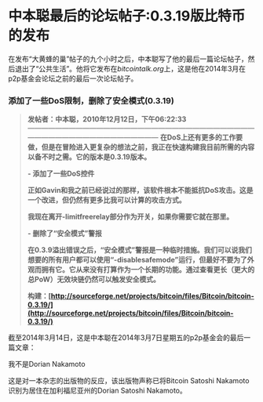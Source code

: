 # 中本聪最后的论坛帖子:0.3.19版比特币的发布

在发布“大黄蜂的巢”帖子的九个小时之后，中本聪写了他的最后一篇论坛帖子，然后退出了“公共生活”。他将它发布在*bitcointalk.org*上，这是他在2014年3月在p2p基金会论坛之前的最后一次论坛帖子。


### 添加了一些DoS限制，删除了安全模式(0.3.19)

> **发帖者：中本聪，2010年12月12日，下午06:22:33**
> ————————————————————————————————————————————————————
> **在DoS上还有更多的工作要做，但是在冒险进入更复杂的想法之前，我正在快速构建我目前所需的内容以备不时之需。它的版本是0.3.19版本。**
>
> **\- 添加了一些DoS控件**
>
> **正如Gavin和我之前已经说过的那样，该软件根本不能抵抗DoS攻击。这是一个改进，但仍然有更多比我可以计算的攻击方式。**
>
> **我现在离开-limitfreerelay部分作为开关，如果你需要它就在那里。**
>
> **\- 删除了“安全模式”警报**
>
> **在0.3.9溢出错误之后，“安全模式”警报是一种临时措施。我们可以说我们想要的所有用户都可以使用“-disablesafemode”运行，但最好不要为了外观而拥有它。它从来没有打算作为一个长期的功能。通过查看更长（更大的总PoW）无效块链仍然可以触发安全模式。**
>
> **构建：[http://sourceforge.net/projects/bitcoin/files/Bitcoin/bitcoin-0.3.19/](http://sourceforge.net/projects/bitcoin/files/Bitcoin/bitcoin-0.3.19/)**

截至2014年3月14日，这是中本聪在2014年3月7日星期五的p2p基金会的最后一篇文章：

我不是Dorian Nakamoto

这是对一本杂志的出版物的反应，该出版物声称已将Bitcoin Satoshi Nakamoto识别为居住在加利福尼亚州的Dorian Satoshi Nakamoto。






